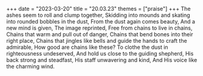 +++
date = "2023-03-20"
title = "20.03.23"
themes = ["praise"]
+++
The ashes seem to roll and clump together,
Skidding into mounds and skating into rounded bobbles in the dust,
From the dust again comes beauty,
And a new mind is given,
The image reprinted,
Free from chains to live in chains,
Chains that warm and pull out of danger,
Chains that bend bones into their right place,
Chains that jingles like bells and guide the hands to craft the admirable,
How good are chains like these?
To clothe the dust in righteousness undeserved,
And hold us close to the guiding shepherd,
His back strong and steadfast,
His staff unwavering and kind,
And His voice like the charming wind.
